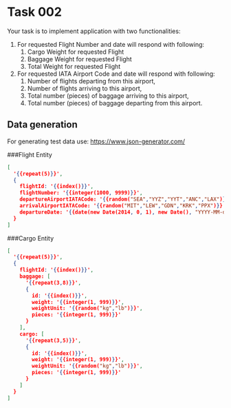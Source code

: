 # Task 002
Your task is to implement application with two functionalities:

1.	For requested Flight Number and date will respond with following:
      1. Cargo Weight for requested Flight
      1. Baggage Weight for requested Flight 
      1. Total Weight for requested Flight
1.	For requested IATA Airport Code and date will respond with following:
      1. Number of flights departing from this airport,
      1. Number of flights arriving to this airport,
      1. Total number (pieces) of baggage arriving to this airport,
      1. Total number (pieces) of baggage departing from this airport.

## Data generation
For generating test data use:
https://www.json-generator.com/

###Flight Entity
```json
[
  '{{repeat(5)}}',
  {
    flightId: '{{index()}}',
    flightNumber: '{{integer(1000, 9999)}}',
    departureAirportIATACode: '{{random("SEA","YYZ","YYT","ANC","LAX")}}',
    arrivalAirportIATACode: '{{random("MIT","LEW","GDN","KRK","PPX")}}',
    departureDate: '{{date(new Date(2014, 0, 1), new Date(), "YYYY-MM-ddThh:mm:ss Z")}}'
  }
]
```
###Cargo Entity
```json
[
  '{{repeat(5)}}',
  {
    flightId: '{{index()}}',
    baggage: [
      '{{repeat(3,8)}}',
      {
        id: '{{index()}}',
        weight: '{{integer(1, 999)}}',
        weightUnit: '{{random("kg","lb")}}',
        pieces: '{{integer(1, 999)}}'
      }
    ],
    cargo: [
      '{{repeat(3,5)}}',
      {
        id: '{{index()}}',
        weight: '{{integer(1, 999)}}',
        weightUnit: '{{random("kg","lb")}}',
        pieces: '{{integer(1, 999)}}'
      }
    ]
  }
]
```